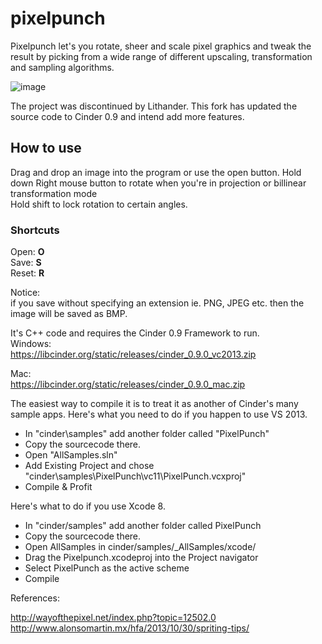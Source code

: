 pixelpunch
==========

Pixelpunch let's you rotate, sheer and scale pixel graphics and tweak the result by picking from a wide range of different upscaling, transformation and sampling algorithms.

![image](https://cloud.githubusercontent.com/assets/1045397/22601581/da226036-ea3f-11e6-842e-13f1f9991d22.png)

The project was discontinued by Lithander.
This fork has updated the source code to Cinder 0.9 and intend add more features.

## How to use
Drag and drop an image into the program or use the open button.
Hold down Right mouse button to rotate when you're in projection or billinear transformation mode   
Hold shift to lock rotation to certain angles.

### Shortcuts
Open: **O**   
Save: **S**   
Reset: **R**   

Notice:   
if you save without specifying an extension ie. PNG, JPEG etc. then the image will be saved as BMP.
 
It's C++ code and requires the Cinder 0.9 Framework to run.  
Windows:  
https://libcinder.org/static/releases/cinder_0.9.0_vc2013.zip

Mac:  
https://libcinder.org/static/releases/cinder_0.9.0_mac.zip

The easiest way to compile it is to treat it as another of Cinder's many sample apps.
Here's what you need to do if you happen to use VS 2013.

* In "cinder\samples" add another folder called "PixelPunch"
* Copy the sourcecode there.
* Open "AllSamples.sln"
* Add Existing Project and chose "cinder\samples\PixelPunch\vc11\PixelPunch.vcxproj"
* Compile & Profit

Here's what to do if you use Xcode 8.   
* In "cinder/samples" add another folder called PixelPunch
* Copy the sourcecode there.
* Open AllSamples in cinder/samples/_AllSamples/xcode/
* Drag the Pixelpunch.xcodeproj into the Project navigator
* Select PixelPunch as the active scheme
* Compile

References:

http://wayofthepixel.net/index.php?topic=12502.0
http://www.alonsomartin.mx/hfa/2013/10/30/spriting-tips/
